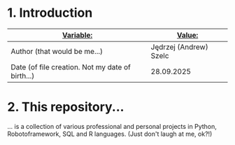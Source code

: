 # 1. Introduction

|<ins>Variable:</ins>|<ins>Value:</ins>|
|---|---|
|Author (that would be me...)|Jędrzej (Andrew) Szelc|
|Date (of file creation. Not my date of birth...)|28.09.2025|

# 2. This repository...

... is a collection of various professional and personal projects in Python, Robotoframework, SQL and R languages.
(Just don't laugh at me, ok?!)
